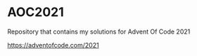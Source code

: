 # AOC2021
Repository that contains my solutions for Advent Of Code 2021

https://adventofcode.com/2021
